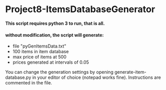 # Project8-ItemsDatabaseGenerator

**This script requires python 3 to run, that is all.**

#### without modification, the script will generate:
- file "pyGenItemsData.txt"
- 100 items in item database
- max price of items at 500
- prices generated at intervals of 0.05

You can change the generation settings by opening generate-item-database.py in your editor of choice (notepad works fine). Instructions are commented in the file.
